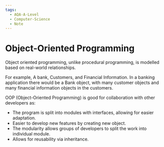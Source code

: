```yaml
---
tags:
  - AQA-A-Level
  - Computer-Science
  - Note
---
```

# Object-Oriented Programming
Object oriented programming, unlike procedural programming, is modelled based on real-world relationships.

For example, A bank, Customers, and Financial Information. In a banking application there would be a Bank object, with many customer objects and many financial information objects in the customers.

OOP (Object-Oriented Programming) is good for collaboration with other developers as:
- The program is split into modules with interfaces, allowing for easier adaptation.
- Easier to develop new features by creating new object.
- The modularity allows groups of developers to split the work into individual module.
- Allows for reusability via inheritance.